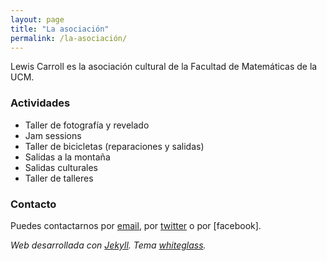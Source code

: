 ```yaml
---
layout: page
title: "La asociación"
permalink: /la-asociación/
---
```


Lewis Carroll es la asociación cultural de la Facultad de Matemáticas de la UCM.

### Actividades
- Taller de fotografía y revelado
- Jam sessions
- Taller de bicicletas (reparaciones y salidas)
- Salidas a la montaña
- Salidas culturales
- Taller de talleres

### Contacto

Puedes contactarnos por [email](mailto:lewiscarrollnoarmstrong@gmail.com), por [twitter](https://twitter.com/lewiscarrollmat) o por [facebook].

_Web desarrollada con [Jekyll](https://jekyllrb.com/). Tema [whiteglass](https://github.com/yous/whiteglass)._
